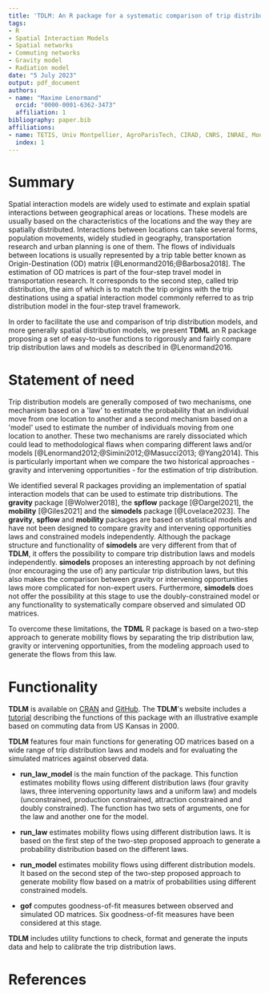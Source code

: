 ```yaml
---
title: 'TDLM: An R package for a systematic comparison of trip distribution laws and models'
tags:
- R
- Spatial Interaction Models
- Spatial networks
- Commuting networks
- Gravity model
- Radiation model
date: "5 July 2023"
output: pdf_document
authors:
- name: "Maxime Lenormand"
  orcid: "0000-0001-6362-3473"
  affiliation: 1
bibliography: paper.bib
affiliations:
- name: TETIS, Univ Montpellier, AgroParisTech, CIRAD, CNRS, INRAE, Montpellier, France
  index: 1
---
```


# Summary

Spatial interaction models are widely used to estimate and explain spatial
interactions between geographical areas or locations. These models are usually 
based on the characteristics of the locations and the way they are 
spatially distributed. Interactions between locations can take several forms, 
population movements, widely studied in geography, transportation research and 
urban planning is one of them. The flows of individuals between locations is 
usually represented by a trip table better known as Origin-Destination (OD) 
matrix [@Lenormand2016;@Barbosa2018]. The estimation of OD matrices is part of 
the four-step travel model in transportation research. It corresponds to the 
second step, called trip distribution, the aim of which is to match the trip 
origins with the trip destinations using a spatial interaction model 
commonly referred to as trip distribution model in the four-step travel 
framework. 

In order to facilitate the use and comparison of trip distribution models, and 
more generally spatial distribution models, we present **TDML** an R package 
proposing a set of easy-to-use functions to rigorously and fairly compare 
trip distribution laws and models as described in @Lenormand2016.

# Statement of need

Trip distribution models are generally composed of two mechanisms, one mechanism
based on a 'law' to estimate the probability that an individual move from one 
location to another and a second mechanism based on a 'model' used to estimate 
the number of individuals moving from one location to another. These two 
mechanisms are rarely dissociated which could lead to methodological flaws when 
comparing different laws and/or models [@Lenormand2012;@Simini2012;@Masucci2013;
@Yang2014]. This is particularly important when we compare the two historical
approaches - gravity and intervening opportunities - for the estimation of 
trip distribution. 

We identified several R packages providing an implementation of spatial 
interaction models that can be used to estimate trip distributions. 
The **gravity** package [@Wolwer2018], the **spflow** 
package [@Dargel2021], the **mobility** [@Giles2021] and the **simodels** 
package [@Lovelace2023]. The **gravity**, **spflow** and **mobility** packages 
are based on statistical models and have not been designed to compare gravity 
and intervening opportunities laws and constrained models independently. 
Although the package structure and functionality of **simodels** are very 
different from that of **TDLM**, it offers the possibility to compare trip 
distribution laws and models independently. **simodels** proposes 
an interesting approach by not defining (nor encouraging the use of) any 
particular trip distribution laws, but this also makes the comparison 
between gravity or intervening opportunities laws more complicated for 
non-expert users. Furthermore, **simodels** does not offer the possibility at 
this stage to use the doubly-constrained model or any functionality to 
systematically compare observed and simulated OD matrices.
 
To overcome these limitations, the **TDML** R package is based on a two-step 
approach to generate mobility flows by separating the trip distribution law, 
gravity or intervening opportunities, from the modeling approach used to 
generate the flows from this law. 

# Functionality

**TDLM** is available on [CRAN](https://cran.r-project.org/package=TDLM) and 
[GitHub](https://github.com/EpiVec/TDLM/). The **TDLM**'s website includes a [tutorial](https://epivec.github.io/TDLM/articles/TDLM.html) 
describing the functions of this package with an illustrative example based on 
commuting data from US Kansas in 2000.

**TDLM** features four main functions for generating OD matrices
based on a wide range of trip distribution laws and models and for evaluating
the simulated matrices against observed data. 

* **run_law_model** is the main function of the package. This function estimates
mobility flows using different distribution laws (four gravity laws, three 
intervening opportunity laws and a uniform law) and models (unconstrained, 
production constrained, attraction constrained and doubly constrained). The 
function has two sets of arguments, one for the law and another one for the 
model. 

* **run_law** estimates mobility flows using different distribution laws. It 
is based on the first step of the two-step proposed approach to generate a 
probability distribution based on the different laws.

* **run_model** estimates mobility flows using different distribution models. It
based on the second step of the two-step proposed approach to generate mobility 
flow based on a matrix of probabilities using different constrained models.

* **gof** computes goodness-of-fit measures between observed and simulated 
OD matrices. Six goodness-of-fit measures have been considered at this stage.

**TDLM** includes utility functions to check, format and generate the inputs 
data and help to calibrate the trip distribution laws. 

# References
